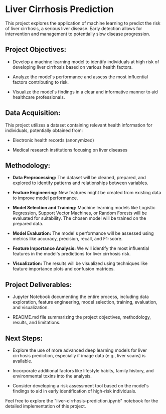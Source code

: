 # Liver Cirrhosis Prediction 

  

This project explores the application of machine learning to predict the risk of liver cirrhosis, a serious liver disease. Early detection allows for intervention and management to potentially slow disease progression. 

  

## Project Objectives: 

  

- Develop a machine learning model to identify individuals at high risk of developing liver cirrhosis based on various health factors. 

- Analyze the model's performance and assess the most influential factors contributing to risk. 

- Visualize the model's findings in a clear and informative manner to aid healthcare professionals. 

  

## Data Acquisition: 

  

This project utilizes a dataset containing relevant health information for individuals, potentially obtained from: 

- Electronic health records (anonymized) 

- Medical research institutions focusing on liver diseases 

  

## Methodology: 

  

- **Data Preprocessing:** The dataset will be cleaned, prepared, and explored to identify patterns and relationships between variables. 

- **Feature Engineering:** New features might be created from existing data to improve model performance. 

- **Model Selection and Training:** Machine learning models like Logistic Regression, Support Vector Machines, or Random Forests will be evaluated for suitability. The chosen model will be trained on the prepared data. 

- **Model Evaluation:** The model's performance will be assessed using metrics like accuracy, precision, recall, and F1-score. 

- **Feature Importance Analysis:** We will identify the most influential features in the model's predictions for liver cirrhosis risk. 

- **Visualization:** The results will be visualized using techniques like feature importance plots and confusion matrices. 

  

## Project Deliverables: 

  

- Jupyter Notebook documenting the entire process, including data exploration, feature engineering, model selection, training, evaluation, and visualization. 

- README.md file summarizing the project objectives, methodology, results, and limitations. 

  

## Next Steps: 

  

- Explore the use of more advanced deep learning models for liver cirrhosis prediction, especially if image data (e.g., liver scans) is available. 

- Incorporate additional factors like lifestyle habits, family history, and environmental toxins into the analysis. 

- Consider developing a risk assessment tool based on the model's findings to aid in early identification of high-risk individuals. 

  

Feel free to explore the "liver-cirrhosis-prediction.ipynb" notebook for the detailed implementation of this project. 

 